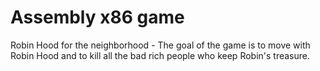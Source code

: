 Assembly x86 game
======

Robin Hood for the neighborhood - 
The goal of the game is to move with Robin Hood and to kill all the bad rich people who keep Robin's treasure.
